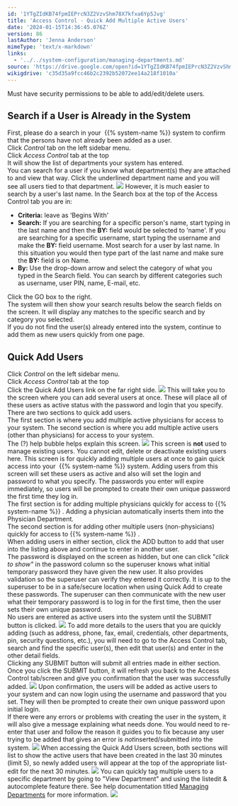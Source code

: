 ```yaml
---
id: '1YTgZIdKB74fpmIEPrcN3Z2VzvShm78X7kfxa6Yp5Jvg'
title: 'Access Control - Quick Add Multiple Active Users'
date: '2024-01-15T14:36:45.076Z'
version: 86
lastAuthor: 'Jenna Anderson'
mimeType: 'text/x-markdown'
links:
  - '../../system-configuration/managing-departments.md'
source: 'https://drive.google.com/open?id=1YTgZIdKB74fpmIEPrcN3Z2VzvShm78X7kfxa6Yp5Jvg'
wikigdrive: 'c35d35a9fcc46b2c2392b52072ee14a218f1010a'
---
```

Must have security permissions to be able to add/edit/delete users.

## Search if a User is Already in the System

First, please do a search in your  {{% system-name %}} system to confirm that the persons have not already been added as a user.  
Click *Control* tab on the left sidebar menu.  
Click *Access Control* tab at the top  
It will show the list of departments your system has entered.  
You can search for a user if you know what department(s) they are attached to and view that way. Click the underlined department name and you will see all users tied to that department.
![](../access-control-quick-add-multiple-active-users.assets/bbfcd4a6ea0d5f94b4954a72a17b6729.png)
However, it is much easier to search by a user's last name. In the Search box at the top of the Access Control tab you are in:

* <strong>Criteria:</strong> leave as ‘Begins With'
* <strong>Search:</strong> If you are searching for a specific person's name, start typing in the last name and then the <strong>BY:</strong> field would be selected to ‘name'. If you are searching for a specific username, start typing the username and make the <strong>BY:</strong> field username. Most search for a user by last name. In this situation you would then type part of the last name and make sure the <strong>BY:</strong> field is on Name.
* <strong>By:</strong> Use the drop-down arrow and select the category of what you typed in the Search field. You can search by different categories such as username, user PIN, name, E-mail, etc.

Click the GO box to the right.  
The system will then show your search results below the search fields on the screen. It will display any matches to the specific search and by category you selected.  
If you do not find the user(s) already entered into the system, continue to add them as new users quickly from one page.

## Quick Add Users

Click *Control* on the left sidebar menu.  
Click *Access Control* tab at the top  
Click the Quick Add Users link on the far right side.
![](../access-control-quick-add-multiple-active-users.assets/308a5c8359a92692545d0d4f698663cf.png)
This will take you to the screen where you can add several users at once. These will place all of these users as active status with the password and login that you specify. There are two sections to quick add users.  
The first section is where you add multiple active physicians for access to your system. The second section is where you add multiple active users (other than physicians) for access to your system.  
The (?) help bubble helps explain this screen.
![](../access-control-quick-add-multiple-active-users.assets/b486b362df0f52b0d3f6b87fddc91d38.png)
This screen is **not** used to manage existing users. You cannot edit, delete or deactivate existing users here. This screen is for quickly adding multiple users at once to gain quick access into your  {{% system-name %}} system. Adding users from this screen will set these users as active and also will set the login and password to what you specify. The passwords you enter will expire immediately, so users will be prompted to create their own unique password the first time they log in.  
The first section is for adding multiple physicians quickly for access to {{% system-name %}} . Adding a physician automatically inserts them into the Physician Department.  
The second section is for adding other multiple users (non-physicians) quickly for access to {{% system-name %}} .  
When adding users in either section, click the ADD button to add that user into the listing above and continue to enter in another user.  
The password is displayed on the screen as hidden, but one can click "*click to show"* in the password column so the superuser knows what initial temporary password they have given the new user. It also provides validation so the superuser can verify they entered it correctly. It is up to the superuser to be in a safe/secure location when using Quick Add to create these passwords. The superuser can then communicate with the new user what their temporary password is to log in for the first time, then the user sets their own unique password.  
No users are entered as active users into the system until the SUBMIT button is clicked.
![](../access-control-quick-add-multiple-active-users.assets/bebb10ed1869616e20ec0606ebbbd621.png)
To add more details to the users that you are quickly adding (such as address, phone, fax, email, credentials, other departments, pin, security questions, etc.), you will need to go to the Access Control tab, search and find the specific user(s), then edit that user(s) and enter in the other detail fields.  
Clicking any SUBMIT button will submit all entries made in either section.  
Once you click the SUBMIT button, it will refresh you back to the Access Control tab/screen and give you confirmation that the user was successfully added.
![](../access-control-quick-add-multiple-active-users.assets/8cd5f5d273cea8d654742a2d1914e86a.png)
Upon confirmation, the users will be added as active users to your system and can now login using the username and password that you set. They will then be prompted to create their own unique password upon initial login.  
If there were any errors or problems with creating the user in the system, it will also give a message explaining what needs done. You would need to re-enter that user and follow the reason it guides you to fix because any user trying to be added that gives an error is *not*inserted/submitted into the system.
![](../access-control-quick-add-multiple-active-users.assets/d0e39eaeaee09f440d1784381af334e1.png)
When accessing the Quick Add Users screen, both sections will list to show the active users that have been created in the last 30 minutes (limit 5), so newly added users will appear at the top of the appropriate list-edit for the next 30 minutes.
![](../access-control-quick-add-multiple-active-users.assets/b4478d18ef5e52bce2941d6a7173fab2.png)
You can quickly tag multiple users to a specific department by going to "View Department" and using the listedit & autocomplete feature there. See help documentation titled [Managing Departments](../../system-configuration/managing-departments.md) for more information.
![](../access-control-quick-add-multiple-active-users.assets/7bc45aebb4ac33de4849add87d8a2b35.png)
